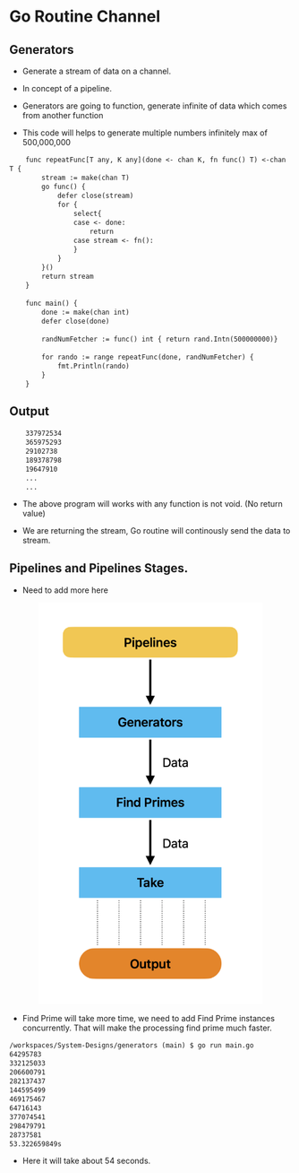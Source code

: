# Go Routine Channel

## Generators 

* Generate a stream of data on a channel. 

* In concept of a pipeline. 

* Generators are going to function, generate infinite of data which comes from another function


* This code will helps to generate multiple numbers infinitely max of 500,000,000 


```
    func repeatFunc[T any, K any](done <- chan K, fn func() T) <-chan T {
        stream := make(chan T)
        go func() {
            defer close(stream)
            for {
                select{
                case <- done:
                    return
                case stream <- fn():
                }
            }
        }()
        return stream
    }

    func main() { 
        done := make(chan int)
        defer close(done)

        randNumFetcher := func() int { return rand.Intn(500000000)}

        for rando := range repeatFunc(done, randNumFetcher) {
            fmt.Println(rando)
        }
    }
```

## Output 

```
    337972534
    365975293
    29102738
    189378798
    19647910
    ...
    ...
```

* The above program will works with any function is not void. (No return value)

* We are returning the stream, Go routine will continously send the data to stream. 


## Pipelines and Pipelines Stages. 

* Need to add more here 


<p align="center">
  <img src="./pdf/go-routines-pipelines.png" alt="go routine pipelines" width="400">
</p>


* Find Prime will take more time, we need to add Find Prime instances concurrently. That will make the processing find prime much faster. 

```
/workspaces/System-Designs/generators (main) $ go run main.go 
64295783
332125033
206600791
282137437
144595499
469175467
64716143
377074541
298479791
28737581
53.322659849s
```

* Here it will take about 54 seconds. 


